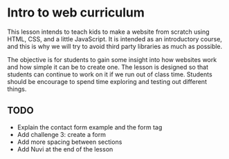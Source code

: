 # Intro to web curriculum

This lesson intends to teach kids to make a website from scratch using HTML, CSS, and a little JavaScript. It is intended as an introductory course, and this is why we will try to avoid third party libraries as much as possible. 

The objective is for students to gain some insight into how websites work and how simple it can be to create one. The lesson is designed so that students can continue to work on it if we run out of class time. Students should be encourage to spend time exploring and testing out different things. 

## TODO
- Explain the contact form example and the form tag
- Add challenge 3: create a form
- Add more spacing between sections
- Add Nuvi at the end of the lesson 